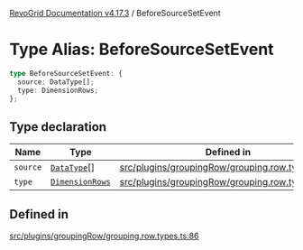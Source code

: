 [RevoGrid Documentation v4.17.3](README.md) / BeforeSourceSetEvent

# Type Alias: BeforeSourceSetEvent

```ts
type BeforeSourceSetEvent: {
  source: DataType[];
  type: DimensionRows;
};
```

## Type declaration

| Name | Type | Defined in |
| ------ | ------ | ------ |
| `source` | [`DataType`](TypeAlias.DataType.md)[] | [src/plugins/groupingRow/grouping.row.types.ts:88](https://github.com/revolist/revogrid/blob/3aa06b5b2b2375c31a2a8275a0aefcbc04de60c5/src/plugins/groupingRow/grouping.row.types.ts#L88) |
| `type` | [`DimensionRows`](TypeAlias.DimensionRows.md) | [src/plugins/groupingRow/grouping.row.types.ts:87](https://github.com/revolist/revogrid/blob/3aa06b5b2b2375c31a2a8275a0aefcbc04de60c5/src/plugins/groupingRow/grouping.row.types.ts#L87) |

## Defined in

[src/plugins/groupingRow/grouping.row.types.ts:86](https://github.com/revolist/revogrid/blob/3aa06b5b2b2375c31a2a8275a0aefcbc04de60c5/src/plugins/groupingRow/grouping.row.types.ts#L86)
